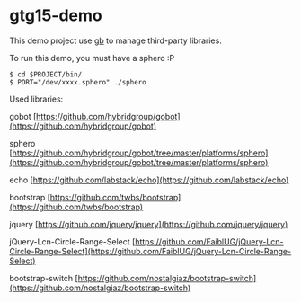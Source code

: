 # gtg15-demo

This demo project use [gb](https://github.com/constabulary/gb) to manage third-party libraries.

To run this demo, you must have a sphero :P

```
$ cd $PROJECT/bin/
$ PORT="/dev/xxxx.sphero" ./sphero
```

Used libraries:

gobot [https://github.com/hybridgroup/gobot](https://github.com/hybridgroup/gobot)

sphero [https://github.com/hybridgroup/gobot/tree/master/platforms/sphero](https://github.com/hybridgroup/gobot/tree/master/platforms/sphero)

echo [https://github.com/labstack/echo](https://github.com/labstack/echo)

bootstrap [https://github.com/twbs/bootstrap](https://github.com/twbs/bootstrap)

jquery [https://github.com/jquery/jquery](https://github.com/jquery/jquery)

jQuery-Lcn-Circle-Range-Select [https://github.com/FaiblUG/jQuery-Lcn-Circle-Range-Select](https://github.com/FaiblUG/jQuery-Lcn-Circle-Range-Select)

bootstrap-switch [https://github.com/nostalgiaz/bootstrap-switch](https://github.com/nostalgiaz/bootstrap-switch)
